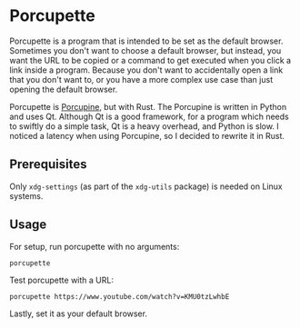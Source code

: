 # Porcupette

Porcupette is a program that is intended to be set as the default browser. Sometimes you don't want to choose a default browser, but instead, you want the URL to be copied or a command to get executed when you click a link inside a program. Because you don't want to accidentally open a link that you don't want to, or you have a more complex use case than just opening the default browser.

Porcupette is [Porcupine](https://github.com/micahflee/porcupine), but with Rust. The Porcupine is written in Python and uses Qt. Although Qt is a good framework, for a program which needs to swiftly do a simple task, Qt is a heavy overhead, and Python is slow. I noticed a latency when using Porcupine, so I decided to rewrite it in Rust.

## Prerequisites

Only `xdg-settings` (as part of the `xdg-utils` package) is needed on Linux systems.

## Usage

For setup, run porcupette with no arguments:

```
porcupette
```

Test porcupette with a URL:

```
porcupette https://www.youtube.com/watch?v=KMU0tzLwhbE
```

Lastly, set it as your default browser.
